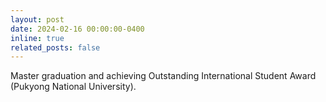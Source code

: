 ```yaml
---
layout: post
date: 2024-02-16 00:00:00-0400
inline: true
related_posts: false
---
```


Master graduation and achieving Outstanding International Student Award (Pukyong National University).
